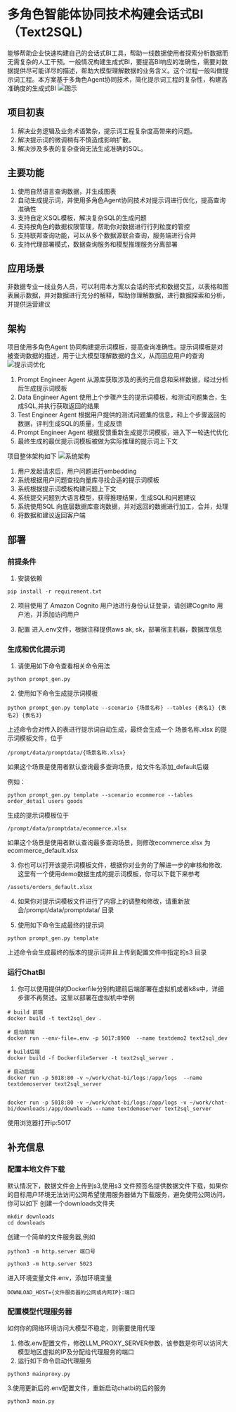 
# 多角色智能体协同技术构建会话式BI（Text2SQL)
能够帮助企业快速构建自己的会话式BI工具，帮助一线数据使用者探索分析数据而无需复杂的人工干预。一般情况构建生成式BI，要提高BI响应的准确性，需要对数据提供尽可能详尽的描述，帮助大模型理解数据的业务含义。这个过程一般叫做提示词工程。本方案基于多角色Agent协同技术，简化提示词工程的复杂性，构建高准确度的生成式BI
![图示](assets/demo1.png)

## 项目初衷
1. 解决业务逻辑及业务术语繁杂，提示词工程复杂度高带来的问题。
2. 解决提示词的微调稍有不慎造成影响扩散。
3. 解决涉及多表的复杂查询无法生成准确的SQL。

## 主要功能
1. 使用自然语言查询数据，并生成图表
2. 自动生成提示词，并使用多角色Agent协同技术对提示词进行优化，提高查询准确性
3. 支持自定义SQL模板，解决复杂SQL的生成问题
4. 支持按角色的数据权限管理，帮助你对数据进行行列粒度的管控
5. 支持联邦查询功能，可以从多个数据源联合查询，服务端进行合并
6. 支持代理部署模式，数据查询服务和模型推理服务分离部署

## 应用场景
非数据专业一线业务人员，可以利用本方案以会话的形式和数据交互，以表格和图表展示数据，并对数据进行充分的解释，帮助你理解数据，进行数据探索和分析，并提供运营建议


## 架构

项目使用多角色Agent 协同构建提示词模板，提高查询准确性。提示词模板是对被查询数据的描述，用于让大模型理解数据的含义，从而回应用户的查询
![提示词优化](assets/chatbi-prompt.drawio.png)
1. Prompt Engineer Agent 从源库获取涉及的表的元信息和采样数据，经过分析后生成提示词模板
2. Data Engineer Agent 使用上个步骤产生的提示词模板，和测试问题集合，生成SQL,并执行获取返回的结果
3. Test Engineer Agent 根据用户提供的测试问题集的信息，和上个步骤返回的数据，评判生成SQL的质量，生成反馈
4. Prompt Engineer Agent 根据反馈重新生成提示词模板，进入下一轮迭代优化
5. 最终生成的最优提示词模板被做为实际推理的提示词上下文


项目整体架构如下
![系统架构](assets/arch.png)
1. 用户发起请求后，用户问题进行embedding 
2. 系统根据用户问题查找向量库寻找合适的提示词模板
3. 系统根据提示词模板构建问题上下文
4. 系统提交问题到大语言模型，获得推理结果，生成SQL和问题建议
5. 系统使用SQL 向底层数据库查询数据，并对返回的数据进行加工，合并，处理
6. 将数据和建议返回客户端


## 部署
### 前提条件
1. 安装依赖
```
pip install -r requirement.txt
```
2. 项目使用了 Amazon Cognito 用户池进行身份认证登录，请创建Cognito 用户池，并添加访问用户

3. 配置
进入.env文件，根据注释提供aws ak, sk，部署宿主机器，数据库信息

### 生成和优化提示词
1. 请使用如下命令查看相关命令用法
```
python prompt_gen.py
```
2. 使用如下命令生成提示词模板
```
python prompt_gen.py template --scenario {场景名称} --tables {表名1} {表名2} {表名3}
```
上述命令会对传入的表进行提示词自动生成，最终会生成一个 场景名称.xlsx 的提示词模板文件，位于
```
/prompt/data/promptdata/{场景名称.xlsx}
```
如果这个场景是使用者默认查询最多查询场景，给文件名添加_default后缀

例如：
```
python prompt_gen.py template --scenario ecommerce --tables order_detail users goods
```
生成的提示词模板位于
```
/prompt/data/promptdata/ecommerce.xlsx
```
如果这个场景是使用者默认查询最多查询场景，则修改ecommerce.xlsx 为 ecommerce_default.xlsx

3. 你也可以打开该提示词模板文件，根据你对业务的了解进一步的审核和修改. 
这里有一个使用demo数据生成的提示词模板，你可以下载下来参考
```
/assets/orders_default.xlsx
```

4. 如果你对提示词模板文件进行了内容上的调整和修改，请重新放会/prompt/data/promptdata/ 目录

5. 使用如下命令生成最终的提示词
```
python prompt_gen.py template
```
上述命令会生成最终的版本的提示词并且上传到配置文件中指定的s3 目录

### 运行ChatBI
1. 你可以使用提供的Dockerfile分别构建前后端部署在虚拟机或者k8s中，详细步骤不再赘述。这里以部署在虚拟机中举例
```
# build 前端
docker build -t text2sql_dev .

# 启动前端
docker run --env-file=.env -p 5017:8900  --name textdemo2 text2sql_dev

# build后端
docker build -f DockerfileServer -t text2sql_server .

# 启动后端
docker run -p 5018:80 -v ~/work/chat-bi/logs:/app/logs  --name textdemoserver text2sql_server


docker run -p 5018:80 -v ~/work/chat-bi/logs:/app/logs -v ~/work/chat-bi/downloads:/app/downloads --name textdemoserver text2sql_server
```
使用浏览器打开ip:5017

## 补充信息

### 配置本地文件下载
默认情况下，数据文件会上传到s3,使用s3 文件预签名提供数据文件下载，如果你的目标用户环境无法访问公网希望使用服务器做为下载服务，避免使用公网访问，你可以如下
创建一个downloads文件夹
```
mkdir downloads
cd downloads
```

创建一个简单的文件服务器,例如
```
python3 -m http.server 端口号

python3 -m http.server 5023
```

进入环境变量文件.env，添加环境变量
```
DOWNLOAD_HOST={文件服务器的公网或内网IP}:端口
```

### 配置模型代理服务器
如何你的网络环境访问大模型不稳定，则需要使用代理
1. 修改.env配置文件，修改LLM_PROXY_SERVER参数，该参数是你可以访问大模型地区虚拟的IP及分配给代理服务的端口
2. 运行如下命令启动代理服务
```
python3 mainproxy.py
```
3.使用更新后的.env配置文件，重新启动chatbi的后的服务
```
python3 main.py
```

